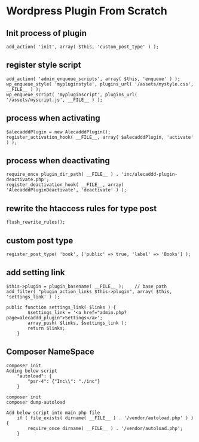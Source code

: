 # Wordpress Plugin From Scratch

## Init process of plugin
    add_action( 'init', array( $this, 'custom_post_type' ) );

## register style script
    add_action( 'admin_enqueue_scripts', array( $this, 'enqueue' ) ); 
    wp_enqueue_style( 'mypluginstyle', plugins_url( '/assets/mystyle.css', __FILE__ ) );
    wp_enqueue_script( 'mypluginscript', plugins_url( '/assets/myscript.js', __FILE__ ) );

## process when activating
    $alecadddPlugin = new AlecadddPlugin();
    register_activation_hook( __FILE__, array( $alecadddPlugin, 'activate' ) );

## process when deactivating
    require_once plugin_dir_path( __FILE__ ) . 'inc/alecaddd-plugin-deactivate.php';
	register_deactivation_hook( __FILE__, array( 'AlecadddPluginDeactivate', 'deactivate' ) );

##  rewrite the htaccess rules  for type post
    flush_rewrite_rules();   


## custom post type
    register_post_type( 'book', ['public' => true, 'label' => 'Books'] );

## add setting link
    $this->plugin = plugin_basename( __FILE__ );    // base path
    add_filter( "plugin_action_links_$this->plugin", array( $this, 'settings_link' ) );

    public function settings_link( $links ) {
			$settings_link = '<a href="admin.php?page=alecaddd_plugin">Settings</a>';
			array_push( $links, $settings_link );
			return $links;
		}

## Composer NameSpace
    composer init
    Adding below script
        "autoload": {
            "psr-4": {"Inc\\": "./inc"}
        }

    composer init
    composer dump-autoload   

    Add below script into main php file
        if ( file_exists( dirname( __FILE__ ) . '/vendor/autoload.php' ) ) {
            require_once dirname( __FILE__ ) . '/vendor/autoload.php';
        }